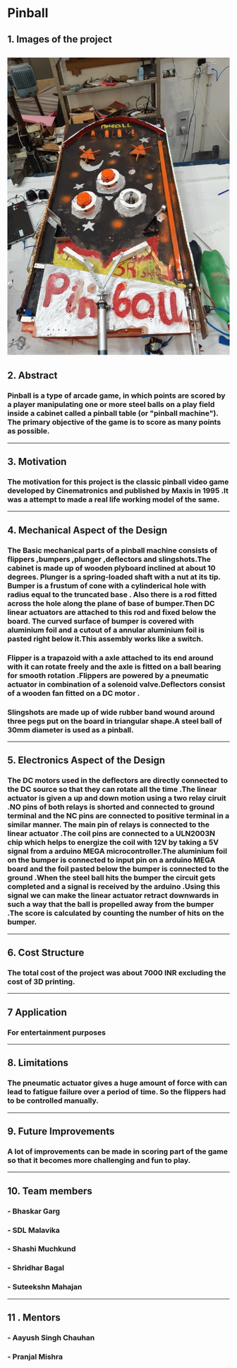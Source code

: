 # Pinball
## 1. Images of the project
![pinball](https://github.com/ShridharBagal/Pinball/blob/master/repo/Images%20and%20videos/Images/pinball.jpeg.jpg)
---
## 2. Abstract 
### Pinball is a type of arcade game, in which points are scored by a player manipulating one or more steel balls on a play field inside a cabinet called a pinball table (or "pinball machine"). The primary objective of the game is to score as many points as possible. 
---
## 3. Motivation
### The motivation for this project is the classic pinball video game developed by Cinematronics and published by Maxis in 1995 .It was a attempt to made a real life  working model of the same. 
---
## 4. Mechanical Aspect of the Design
### The Basic mechanical parts of a pinball machine consists of flippers ,bumpers ,plunger ,deflectors and slingshots.The cabinet is made up of wooden plyboard inclined at about 10 degrees. Plunger is a spring-loaded shaft with a nut at its tip. Bumper is a frustum of cone with a cylinderical hole with radius equal to the truncated base . Also there is a rod fitted across the hole along the plane of base of bumper.Then DC linear actuators are attached to this rod and fixed below the board. The curved surface of bumper is covered with aluminium foil and a cutout of a annular aluminium foil is pasted right below it.This assembly works like a switch. 
### Flipper is a trapazoid with a axle attached to its end around with it can rotate freely and the axle is fitted on a ball bearing for smooth rotation .Flippers are powered by a pneumatic actuator in combination of a solenoid valve.Deflectors consist of a wooden fan fitted on a DC motor .
### Slingshots are made up of wide rubber band wound around three pegs put on the board in triangular shape.A steel ball of 30mm diameter is used as a pinball.
---
## 5. Electronics Aspect of the Design
### The DC motors used in the deflectors are directly connected to the DC source so that they can rotate all the time .The linear actuator is given a up and down motion using a two relay ciruit .NO pins of both relays is shorted and connected to ground terminal and the NC pins are connected to positive terminal in a similar manner. The main pin of relays is connected to the linear actuator .The coil pins are connected to a ULN2003N chip which helps to energize the coil with 12V by taking a 5V signal from a arduino  MEGA microcontroller.The aluminium foil on the bumper is connected to input pin on a arduino MEGA board and the foil pasted below the bumper is connected to the ground .When the steel ball hits the bumper the circuit gets completed and a signal is received by the arduino .Using this signal we can make the linear actuator retract downwards in such a way that the ball is propelled away from the bumper .The score is calculated by counting the number of hits on the bumper. 
---
## 6. Cost Structure
### The total cost of the project was about 7000 INR excluding the cost of 3D printing.
---
## 7 Application 
### For entertainment purposes 
---
## 8. Limitations
### The pneumatic actuator gives a huge amount of force with can lead to fatigue failure over a period of time. So the flippers had to be controlled manually.
---
## 9. Future Improvements
### A lot of improvements can be made in scoring part of the game so that it becomes more challenging and fun to play.
---
## 10. Team members
### - Bhaskar Garg
### - SDL Malavika
### - Shashi Muchkund
### - Shridhar Bagal
### - Suteekshn Mahajan
---
## 11 . Mentors 
### - Aayush Singh Chauhan
### - Pranjal Mishra
